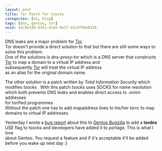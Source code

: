 ```yaml
---
layout: post
title: Tor Patch for tsocks
categories: [en, blog]
tags: [dns, gentoo, tor]
uuid: a3c9e1d8-8341-41a5-9e17-d1c9f9de0310
---
```


DNS leaks are a major problem for [Tor](http://www.torproject.org/).  
Tor doesn't provide a direct solution to that but there are still some ways to  
solve this problem.  
One of the solutions is _dns-proxy-tor_ which is a DNS server that constructs  
[Tor](http://www.torproject.org/) to map a domain to a virtual IP address and  
subsequently [Tor](http://www.torproject.org/) will treat the virtual IP address  
as an alias for the original domain name.

The other solution is a patch written by _Total Information Security_ which  
modifies _tsocks_ . With this patch _tsocks_ uses SOCKS for name resolution  
which both prevents DNS leaks and enables direct access to _.onion_ addresses  
for torified programmes.  
Without the patch one has to add mapaddress lines to his/her torrc to map
domains to virtual IP addresses.

Yesterday I wrote a [bug report](https://bugs.gentoo.org/show_bug.cgi?id=148550)
about this to [Gentoo Bugzilla](https://bugs.gentoo.org/) to add a __tordns__  
USE flag to tsocks and developers have added it to portage. This is what I love  
about Gentoo. You request a feature and if it's acceptable it'll be added  
before you wake up next day :)
